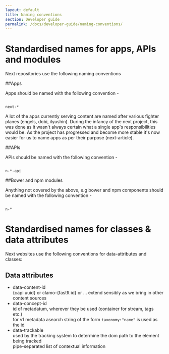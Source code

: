 ```yaml
---
layout: default
title: Naming conventions
section: Developer guide
permalink: /docs/developer-guide/naming-conventions/
---
```


# Standardised names for apps, APIs and modules

Next repositories use the following naming conventions

##Apps

Apps should be named with the following convention -

<code>
next-*
</code>

A lot of the apps currently serving content are named after various fighter planes (engels, dobi, ilyushin). During the infancy of the next project, this was done as it wasn't always certain what a single app's responsibilities would be. As the project has progressed and become more stable it's now easier for us to name apps as per their purpose (next-article).

##APIs

APIs should be named with the following convention -

<code>
n-*-api
</code>

##Bower and npm modules

Anything not covered by the above, e.g bower and npm components should be named with the following convention -

<code>
n-*
</code>

# Standardised names for classes & data attributes

Next websites use the following conventions for data-attributes and classes:

## Data attributes

* data-content-id  
    {capi uuid} or clamo-{fastft id} or ... extend sensibly as we bring in other content sources
* data-concept-id  
    id of metadatum, wherever they be used (container for stream, tags etc.)  
    for v1 metadata asearch string of the form `taxonomy:"name"` is used as the id
* data-trackable  
    used by the tracking system to determine the dom path to the element being tracked  
    pipe-separated list of contextual information
